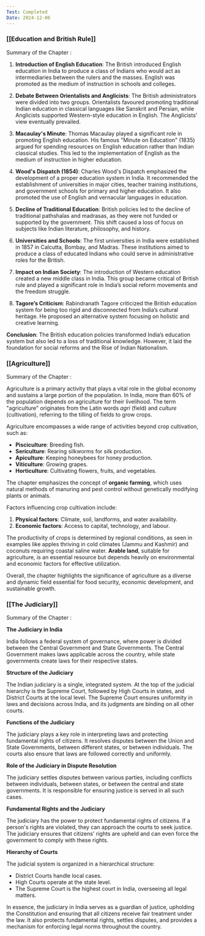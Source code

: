 ```yaml
---
Test: Completed
Date: 2024-12-06
---
```

### [[Education and British Rule]]

Summary of the Chapter :

1. **Introduction of English Education**: The British introduced English education in India to produce a class of Indians who would act as intermediaries between the rulers and the masses. English was promoted as the medium of instruction in schools and colleges.
    
2. **Debate Between Orientalists and Anglicists**: The British administrators were divided into two groups. Orientalists favoured promoting traditional Indian education in classical languages like Sanskrit and Persian, while Anglicists supported Western-style education in English. The Anglicists' view eventually prevailed.
    
3. **Macaulay's Minute**: Thomas Macaulay played a significant role in promoting English education. His famous "Minute on Education" (1835) argued for spending resources on English education rather than Indian classical studies. This led to the implementation of English as the medium of instruction in higher education.
    
4. **Wood's Dispatch (1854)**: Charles Wood's Dispatch emphasized the development of a proper education system in India. It recommended the establishment of universities in major cities, teacher training institutions, and government schools for primary and higher education. It also promoted the use of English and vernacular languages in education.
    
5. **Decline of Traditional Education**: British policies led to the decline of traditional pathshalas and madrasas, as they were not funded or supported by the government. This shift caused a loss of focus on subjects like Indian literature, philosophy, and history.
    
6. **Universities and Schools**: The first universities in India were established in 1857 in Calcutta, Bombay, and Madras. These institutions aimed to produce a class of educated Indians who could serve in administrative roles for the British.
    
7. **Impact on Indian Society**: The introduction of Western education created a new middle class in India. This group became critical of British rule and played a significant role in India’s social reform movements and the freedom struggle.
    
8. **Tagore’s Criticism**: Rabindranath Tagore criticized the British education system for being too rigid and disconnected from India’s cultural heritage. He proposed an alternative system focusing on holistic and creative learning.
    

**Conclusion**: The British education policies transformed India’s education system but also led to a loss of traditional knowledge. However, it laid the foundation for social reforms and the Rise of Indian Nationalism.

### [[Agriculture]]

Summary of the Chapter :

Agriculture is a primary activity that plays a vital role in the global economy and sustains a large portion of the population. In India, more than 60% of the population depends on agriculture for their livelihood. The term "agriculture" originates from the Latin words _agri_ (field) and _culture_ (cultivation), referring to the tilling of fields to grow crops.

Agriculture encompasses a wide range of activities beyond crop cultivation, such as:

- **Pisciculture**: Breeding fish.
- **Sericulture**: Rearing silkworms for silk production.
- **Apiculture**: Keeping honeybees for honey production.
- **Viticulture**: Growing grapes.
- **Horticulture**: Cultivating flowers, fruits, and vegetables.

The chapter emphasizes the concept of **organic farming**, which uses natural methods of manuring and pest control without genetically modifying plants or animals.

Factors influencing crop cultivation include:

1. **Physical factors**: Climate, soil, landforms, and water availability.
2. **Economic factors**: Access to capital, technology, and labour.

The productivity of crops is determined by regional conditions, as seen in examples like apples thriving in cold climates (Jammu and Kashmir) and coconuts requiring coastal saline water. **Arable land**, suitable for agriculture, is an essential resource but depends heavily on environmental and economic factors for effective utilization.

Overall, the chapter highlights the significance of agriculture as a diverse and dynamic field essential for food security, economic development, and sustainable growth.

### [[The Judiciary]]

Summary of the Chapter :

**The Judiciary in India**

India follows a federal system of governance, where power is divided between the Central Government and State Governments. The Central Government makes laws applicable across the country, while state governments create laws for their respective states.

**Structure of the Judiciary**

The Indian judiciary is a single, integrated system. At the top of the judicial hierarchy is the Supreme Court, followed by High Courts in states, and District Courts at the local level. The Supreme Court ensures uniformity in laws and decisions across India, and its judgments are binding on all other courts.

**Functions of the Judiciary**

The judiciary plays a key role in interpreting laws and protecting fundamental rights of citizens. It resolves disputes between the Union and State Governments, between different states, or between individuals. The courts also ensure that laws are followed correctly and uniformly.

**Role of the Judiciary in Dispute Resolution**

The judiciary settles disputes between various parties, including conflicts between individuals, between states, or between the central and state governments. It is responsible for ensuring justice is served in all such cases.

**Fundamental Rights and the Judiciary**

The judiciary has the power to protect fundamental rights of citizens. If a person's rights are violated, they can approach the courts to seek justice. The judiciary ensures that citizens' rights are upheld and can even force the government to comply with these rights.

**Hierarchy of Courts**

The judicial system is organized in a hierarchical structure:
- District Courts handle local cases.
- High Courts operate at the state level.
- The Supreme Court is the highest court in India, overseeing all legal matters.

In essence, the judiciary in India serves as a guardian of justice, upholding the Constitution and ensuring that all citizens receive fair treatment under the law. It also protects fundamental rights, settles disputes, and provides a mechanism for enforcing legal norms throughout the country.